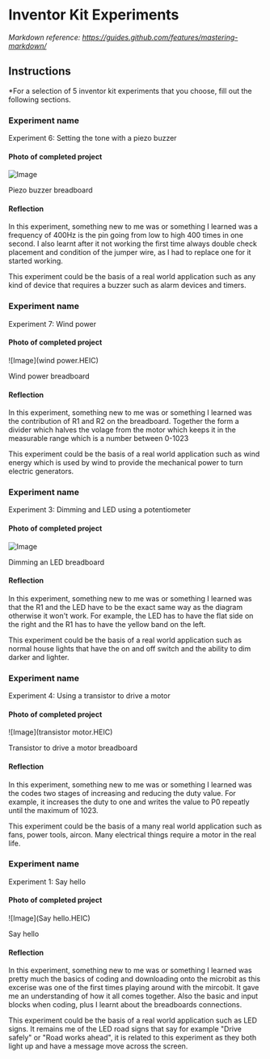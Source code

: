 # Inventor Kit Experiments

*Markdown reference: https://guides.github.com/features/mastering-markdown/*

## Instructions ##

*For a selection of 5 inventor kit experiments that you choose, fill out the following sections.

### Experiment name ###

Experiment 6: Setting the tone with a piezo buzzer 

#### Photo of completed project ####

![Image](Buzzer.HEIC)

Piezo buzzer breadboard 

#### Reflection ####

In this experiment, something new to me was or something I learned was a frequency of 400Hz is the pin going from low to high 400 times in one second. I also learnt after it not working the first time always double check placement and condition of the jumper wire, as I had to replace one for it started working. 

This experiment could be the basis of a real world application such as any kind of device that requires a buzzer such as alarm devices and timers. 

### Experiment name ###

Experiment 7: Wind power 

#### Photo of completed project ####

![Image](wind power.HEIC) 

Wind power breadboard 

#### Reflection ####

In this experiment, something new to me was or something I learned was the contribution of R1 and R2 on the breadboard. Together the form a divider which halves the volage from the motor which keeps it in the measurable range which is a number between 0-1023

This experiment could be the basis of a real world application such as wind energy which is used by wind to provide the mechanical power to turn electric generators.

### Experiment name ###

Experiment 3: Dimming and LED using a potentiometer 

#### Photo of completed project ####

![Image](dimmer.HEIC) 

Dimming an LED breadboard

#### Reflection ####

In this experiment, something new to me was or something I learned was that the R1 and the LED have to be the exact same way as the diagram otherwise it won't work. For example, the LED has to have the flat side on the right and the R1 has to have the yellow band on the left.

This experiment could be the basis of a real world application such as normal house lights that have the on and off switch and the ability to dim darker and lighter.

### Experiment name ###

Experiment 4: Using a transistor to drive a motor 

#### Photo of completed project ####

![Image](transistor motor.HEIC)

Transistor to drive a motor breadboard

#### Reflection ####

In this experiment, something new to me was or something I learned was the codes two stages of increasing and reducing the duty value. For example, it increases the duty to one and writes the value to P0 repeatly until the maximum of 1023.

This experiment could be the basis of a many real world application such as fans, power tools, aircon. Many electrical things require a motor in the real life.

### Experiment name ###

Experiment 1: Say hello 

#### Photo of completed project ####

![Image](Say hello.HEIC)

Say hello 

#### Reflection ####

In this experiment, something new to me was or something I learned was pretty much the basics of coding and downloading onto the microbit as this excerise was one of the first times playing around with the mircobit. It gave me an understanding of how it all comes together. Also the basic and input blocks when coding, plus I learnt about the breadboards connections. 

This experiment could be the basis of a real world application such as LED signs. It remains me of the LED road signs that say for example "Drive safely" or "Road works ahead", it is related to this experiment as they both light up and have a message move across the screen.

